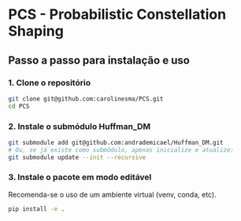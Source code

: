 # PCS - Probabilistic Constellation Shaping

## Passo a passo para instalação e uso

### 1. Clone o repositório

```bash
git clone git@github.com:carolinesma/PCS.git
cd PCS
```

### 2. Instale o submódulo Huffman_DM

```bash
git submodule add git@github.com:andrademicael/Huffman_DM.git
# Ou, se já existe como submódulo, apenas inicialize e atualize:
git submodule update --init --recursive
```

### 3. Instale o pacote em modo editável

Recomenda-se o uso de um ambiente virtual (venv, conda, etc).

```bash
pip install -e .
```

